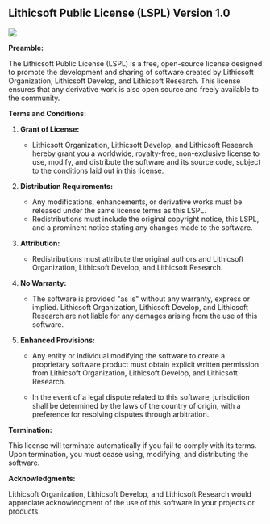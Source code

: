 ## Lithicsoft Public License (LSPL) Version 1.0
![](https://avatars.githubusercontent.com/u/104414044?s=200&v=4)

**Preamble:**

The Lithicsoft Public License (LSPL) is a free, open-source license designed to promote the development and sharing of software created by Lithicsoft Organization, Lithicsoft Develop, and Lithicsoft Research. This license ensures that any derivative work is also open source and freely available to the community.

**Terms and Conditions:**

1. **Grant of License:**
   - Lithicsoft Organization, Lithicsoft Develop, and Lithicsoft Research hereby grant you a worldwide, royalty-free, non-exclusive license to use, modify, and distribute the software and its source code, subject to the conditions laid out in this license.

2. **Distribution Requirements:**
   - Any modifications, enhancements, or derivative works must be released under the same license terms as this LSPL.
   - Redistributions must include the original copyright notice, this LSPL, and a prominent notice stating any changes made to the software.

3. **Attribution:**
   - Redistributions must attribute the original authors and Lithicsoft Organization, Lithicsoft Develop, and Lithicsoft Research.

4. **No Warranty:**
   - The software is provided "as is" without any warranty, express or implied. Lithicsoft Organization, Lithicsoft Develop, and Lithicsoft Research are not liable for any damages arising from the use of this software.

5. **Enhanced Provisions:**
   - Any entity or individual modifying the software to create a proprietary software product must obtain explicit written permission from Lithicsoft Organization, Lithicsoft Develop, and Lithicsoft Research.

   - In the event of a legal dispute related to this software, jurisdiction shall be determined by the laws of the country of origin, with a preference for resolving disputes through arbitration.

**Termination:**

This license will terminate automatically if you fail to comply with its terms. Upon termination, you must cease using, modifying, and distributing the software.

**Acknowledgments:**

Lithicsoft Organization, Lithicsoft Develop, and Lithicsoft Research would appreciate acknowledgment of the use of this software in your projects or products.
